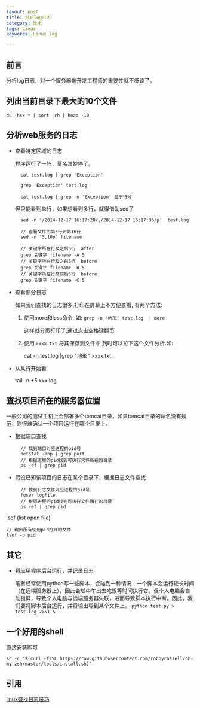 ```yaml
---
layout: post
title: 分析log日志
category: 技术
tags: Linux
keywords: Linux log

---
```


## 前言 ##

分析log日志，对一个服务器端开发工程师的重要性就不细谈了。

## 列出当前目录下最大的10个文件

    du -hsx * | sort -rh | head -10

## 分析web服务的日志

- 查看特定区域的日志

    程序运行了一阵，莫名其妙停了。
    
        cat test.log | grep 'Exception'
        
        grep 'Exception' test.log
        
        cat test.log | grep -n 'Exception' 显示行号
    
    但只能看到单行，如果想看到多行，就得借助sed了
    
        sed -n '/2014-12-17 16:17:20/,/2014-12-17 16:17:36/p'  test.log
        
        // 查看文件的第5行到第10行
        sed -n '5,10p' filename 

        // 关键字所在行及之后5行  after
        grep 关键字 filename -A 5
        // 关键字所在行及之前5行  before
        grep 关键字 filename -B 5
        // 关键字所在行及前后5行  before
        grep 关键字 filename -C 5
        
- 查看部分日志

    如果我们查找的日志很多,打印在屏幕上不方便查看, 有两个方法:
    
    1. 使用more和less命令, 如: `grep -n "地形" test.log  | more`     
        
        这样就分页打印了,通过点击空格键翻页
    
    2. 使用 `>xxx.txt` 将其保存到文件中,到时可以拉下这个文件分析.如:
        
        cat -n test.log |grep "地形"  >xxx.txt
        
- 从某行开始看

	tail -n +5 xxx.log
        

## 查找项目所在的服务器位置

一般公司的测试主机上会部署多个tomcat目录，如果tomcat目录的命名没有规范，则很难确认一个项目运行在哪个目录上。

- 根据端口查找

        // 找到端口对应进程的pid号
        netstat -anp | grep port
        // 根据进程的pid找到可执行文件所在的目录
        ps -ef | grep pid
          
- 假设已知该项目的日志在某个目录下，根据日志文件查找

        // 找到日志文件对应进程的pid号
        fuser logfile
        // 根据进程的pid找到可执行文件所在的目录
        ps -ef | grep pid
        


lsof (list open file)

    // 输出所有使用pid打开的文件
    lsof -p pid


## 其它

- 将应用程序后台运行，并记录日志

     笔者经常使用python写一些脚本，会碰到一种情况：一个脚本会运行较长时间（在远端服务器上），因此会趁中午出去吃饭等时间执行它。但个人电脑会自动锁屏，导致个人电脑与远端服务器失联，进而导致脚本执行中断。因此，我们要将脚本后台运行，并将输出导到某个文件上。 `python test.py > test.log 2>&1 &`
     
    
## 一个好用的shell

直接安装即可

`sh -c "$(curl -fsSL https://raw.githubusercontent.com/robbyrussell/oh-my-zsh/master/tools/install.sh)"`
          



## 引用


[linux查找日志技巧][]

[linux查找日志技巧]: http://jingyan.baidu.com/article/656db918fccd01e381249c2b.html